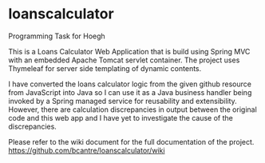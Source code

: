 # loanscalculator
Programming Task for Hoegh

This is a Loans Calculator Web Application that is build using Spring MVC with an embedded Apache Tomcat servlet container. The project uses Thymeleaf for server side templating of dynamic contents.

I have converted the loans calculator logic from the given github resource from JavaScript into Java so I can use it as a Java business handler being invoked by a Spring managed service for reusability and extensibility. However, there are calculation discrepancies in output between the original code and this web app and I have yet to investigate the cause of the discrepancies.

Please refer to the wiki document for the full documentation of the project.
https://github.com/bcantre/loanscalculator/wiki
